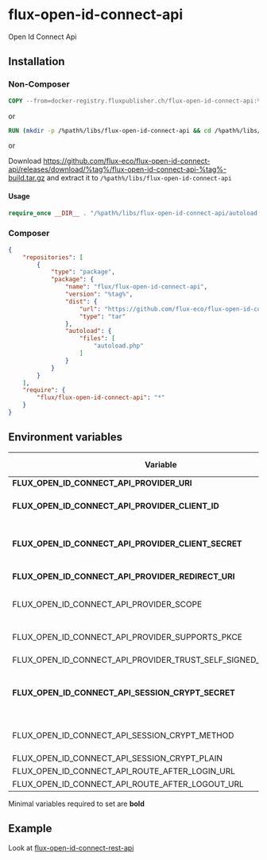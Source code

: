 # flux-open-id-connect-api

Open Id Connect Api

## Installation

### Non-Composer

```dockerfile
COPY --from=docker-registry.fluxpublisher.ch/flux-open-id-connect-api:%tag% /flux-open-id-connect-api /%path%/libs/flux-open-id-connect-api
```

or

```dockerfile
RUN (mkdir -p /%path%/libs/flux-open-id-connect-api && cd /%path%/libs/flux-open-id-connect-api && wget -O - https://github.com/flux-eco/flux-open-id-connect-api/releases/download/%tag%/flux-open-id-connect-api-%tag%-build.tar.gz | tar -xz --strip-components=1)
```

or

Download https://github.com/flux-eco/flux-open-id-connect-api/releases/download/%tag%/flux-open-id-connect-api-%tag%-build.tar.gz and extract it to `/%path%/libs/flux-open-id-connect-api`

#### Usage

```php
require_once __DIR__ . "/%path%/libs/flux-open-id-connect-api/autoload.php";
```

### Composer

```json
{
    "repositories": [
        {
            "type": "package",
            "package": {
                "name": "flux/flux-open-id-connect-api",
                "version": "%tag%",
                "dist": {
                    "url": "https://github.com/flux-eco/flux-open-id-connect-api/releases/download/%tag%/flux-open-id-connect-api-%tag%-build.tar.gz",
                    "type": "tar"
                },
                "autoload": {
                    "files": [
                        "autoload.php"
                    ]
                }
            }
        }
    ],
    "require": {
        "flux/flux-open-id-connect-api": "*"
    }
}
```

## Environment variables

| Variable | Description | Default value |
| -------- | ----------- | ------------- |
| **FLUX_OPEN_ID_CONNECT_API_PROVIDER_URl** | OpenIdConnect server url | - |
| **FLUX_OPEN_ID_CONNECT_API_PROVIDER_CLIENT_ID** | OpenIdConnect client id<br>Use *FLUX_OPEN_ID_CONNECT_API_PROVIDER_CLIENT_ID_FILE* for docker secrets | - |
| **FLUX_OPEN_ID_CONNECT_API_PROVIDER_CLIENT_SECRET** | OpenIdConnect client secret<br>Use *FLUX_OPEN_ID_CONNECT_API_PROVIDER_CLIENT_SECRET_FILE* for docker secrets | - |
| **FLUX_OPEN_ID_CONNECT_API_PROVIDER_REDIRECT_URI** | OpenIdConnect redirect uri<br>Like `https://%host%/callback` | - |
| FLUX_OPEN_ID_CONNECT_API_PROVIDER_SCOPE | OpenIdConnect server scopes | openid profile email |
| FLUX_OPEN_ID_CONNECT_API_PROVIDER_SUPPORTS_PKCE | Whether OpenIdConnect server supports proof key for code exchange<br>Recommended to use this for additional security | true |
| FLUX_OPEN_ID_CONNECT_API_PROVIDER_TRUST_SELF_SIGNED_CERTIFICATE | If you use a self signed certificate, you need to trust it manually | false |
| **FLUX_OPEN_ID_CONNECT_API_SESSION_CRYPT_SECRET** | Secret for encrypt the cookie<br>Should be a generated random value<br>Use *FLUX_OPEN_ID_CONNECT_API_SESSION_CRYPT_SECRET_FILE* for docker secrets | - |
| FLUX_OPEN_ID_CONNECT_API_SESSION_CRYPT_METHOD | Algorithm method | aes-256-cbc |
| FLUX_OPEN_ID_CONNECT_API_SESSION_CRYPT_PLAIN | Bypass encrypt cookie for dev environment | false |
| FLUX_OPEN_ID_CONNECT_API_ROUTE_AFTER_LOGIN_URL | Url to redirect after login | / |
| FLUX_OPEN_ID_CONNECT_API_ROUTE_AFTER_LOGOUT_URL | Url to redirect after logout | / |

Minimal variables required to set are **bold**

## Example

Look at [flux-open-id-connect-rest-api](https://github.com/flux-caps/flux-open-id-connect-rest-api)
